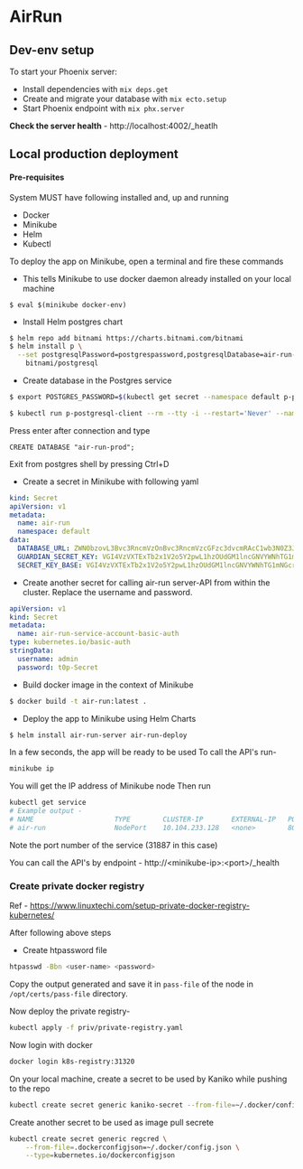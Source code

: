 # AirRun

## Dev-env setup

To start your Phoenix server:

  * Install dependencies with `mix deps.get`
  * Create and migrate your database with `mix ecto.setup`
  * Start Phoenix endpoint with `mix phx.server`

**Check the server health** - http://localhost:4002/_heatlh

## Local production deployment

#### Pre-requisites
System MUST have following installed and, up and running
* Docker
* Minikube
* Helm
* Kubectl

To deploy the app on Minikube, open a terminal and fire these commands

* This tells Minikube to use docker daemon already installed on your local machine
```
$ eval $(minikube docker-env)
```

* Install Helm postgres chart
```bash
$ helm repo add bitnami https://charts.bitnami.com/bitnami
$ helm install p \
  --set postgresqlPassword=postgrespassword,postgresqlDatabase=air-run-prod \
    bitnami/postgresql
```

* Create database in the Postgres service
```bash
$ export POSTGRES_PASSWORD=$(kubectl get secret --namespace default p-postgresql -o jsonpath="{.data.postgresql-password}" | base64 --decode)

$ kubectl run p-postgresql-client --rm --tty -i --restart='Never' --namespace default --image docker.io/bitnami/postgresql:11.10.0-debian-10-r60 --env="PGPASSWORD=$POSTGRES_PASSWORD" --command -- psql --host p-postgresql -U postgres -d postgres -p 5432
```
Press enter after connection and type
```psql
CREATE DATABASE "air-run-prod";
```

Exit from postgres shell by pressing Ctrl+D

* Create a secret in Minikube with following yaml
```yaml
kind: Secret
apiVersion: v1
metadata:
  name: air-run
  namespace: default
data:
  DATABASE_URL: ZWN0bzovL3Bvc3RncmVzOnBvc3RncmVzcGFzc3dvcmRAcC1wb3N0Z3Jlc3FsL2Fpci1ydW4tcHJvZA==
  GUARDIAN_SECRET_KEY: VGI4VzVXTExTb2x1V2o5Y2pwL1hzOUdGM1lncGNVYWNhTG1mNGcrMW84NG5GTXNQKy9lRjlFb2t3Ry8rQ1pEVwo=
  SECRET_KEY_BASE: VGI4VzVXTExTb2x1V2o5Y2pwL1hzOUdGM1lncGNVYWNhTG1mNGcrMW84NG5GTXNQKy9lRjlFb2t3Ry8rQ1pEVwo=
```

* Create another secret for calling air-run server-API from within the cluster. Replace the username and password.
```yaml
apiVersion: v1
kind: Secret
metadata:
  name: air-run-service-account-basic-auth
type: kubernetes.io/basic-auth
stringData:
  username: admin
  password: t0p-Secret
```

* Build docker image in the context of Minikube
```bash
$ docker build -t air-run:latest .
```

* Deploy the app to Minikube using Helm Charts
```bash
$ helm install air-run-server air-run-deploy
```

In a few seconds, the app will be ready to be used
To call the API's run-
```bash
minikube ip
```

You will get the IP address of Minikube node
Then run
```bash
kubectl get service
# Example output -
# NAME                    TYPE        CLUSTER-IP       EXTERNAL-IP   PORT(S)        AGE
# air-run                 NodePort    10.104.233.128   <none>        80:31887/TCP   22m
```

Note the port number of the service (31887 in this case)

You can call the API's by endpoint - http://\<minikube-ip\>:\<port\>/_health

### Create private docker registry
Ref - https://www.linuxtechi.com/setup-private-docker-registry-kubernetes/

After following above steps
* Create htpassword file
```bash
htpasswd -Bbn <user-name> <password>
```
Copy the output generated and save it in `pass-file` of the node in `/opt/certs/pass-file` directory.

Now deploy the private registry-
```bash
kubectl apply -f priv/private-registry.yaml
```

Now login with docker
```bash
docker login k8s-registry:31320
```

On your local machine, create a secret to be used by Kaniko while pushing to the repo
```bash
kubectl create secret generic kaniko-secret --from-file=~/.docker/config.json
```

Create another secret to be used as image pull secrete
```bash
kubectl create secret generic regcred \
    --from-file=.dockerconfigjson=~/.docker/config.json \
    --type=kubernetes.io/dockerconfigjson
```
